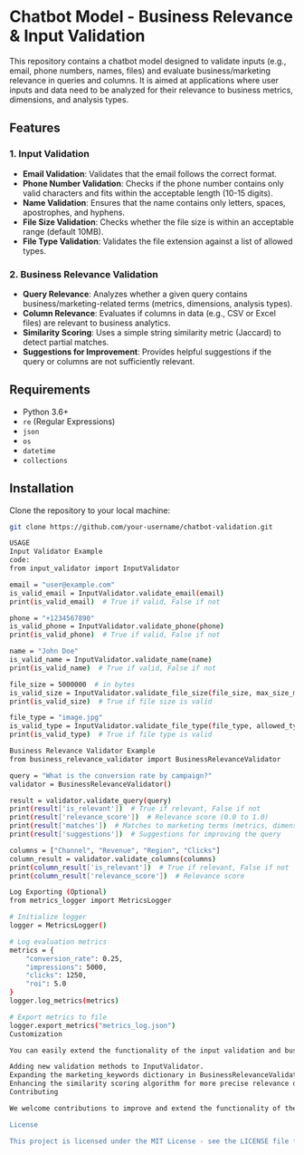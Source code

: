 # Chatbot Model - Business Relevance & Input Validation

This repository contains a chatbot model designed to validate inputs (e.g., email, phone numbers, names, files) and evaluate business/marketing relevance in queries and columns. It is aimed at applications where user inputs and data need to be analyzed for their relevance to business metrics, dimensions, and analysis types.

## Features

### 1. **Input Validation**
- **Email Validation**: Validates that the email follows the correct format.
- **Phone Number Validation**: Checks if the phone number contains only valid characters and fits within the acceptable length (10-15 digits).
- **Name Validation**: Ensures that the name contains only letters, spaces, apostrophes, and hyphens.
- **File Size Validation**: Checks whether the file size is within an acceptable range (default 10MB).
- **File Type Validation**: Validates the file extension against a list of allowed types.

### 2. **Business Relevance Validation**
- **Query Relevance**: Analyzes whether a given query contains business/marketing-related terms (metrics, dimensions, analysis types).
- **Column Relevance**: Evaluates if columns in data (e.g., CSV or Excel files) are relevant to business analytics.
- **Similarity Scoring**: Uses a simple string similarity metric (Jaccard) to detect partial matches.
- **Suggestions for Improvement**: Provides helpful suggestions if the query or columns are not sufficiently relevant.

## Requirements

- Python 3.6+
- `re` (Regular Expressions)
- `json`
- `os`
- `datetime`
- `collections`

## Installation

Clone the repository to your local machine:

```bash
git clone https://github.com/your-username/chatbot-validation.git

USAGE
Input Validator Example
code:
from input_validator import InputValidator

email = "user@example.com"
is_valid_email = InputValidator.validate_email(email)
print(is_valid_email)  # True if valid, False if not

phone = "+1234567890"
is_valid_phone = InputValidator.validate_phone(phone)
print(is_valid_phone)  # True if valid, False if not

name = "John Doe"
is_valid_name = InputValidator.validate_name(name)
print(is_valid_name)  # True if valid, False if not

file_size = 5000000  # in bytes
is_valid_size = InputValidator.validate_file_size(file_size, max_size_mb=5)
print(is_valid_size)  # True if file size is valid

file_type = "image.jpg"
is_valid_type = InputValidator.validate_file_type(file_type, allowed_types=["jpg", "png"])
print(is_valid_type)  # True if file type is valid

Business Relevance Validator Example
from business_relevance_validator import BusinessRelevanceValidator

query = "What is the conversion rate by campaign?"
validator = BusinessRelevanceValidator()

result = validator.validate_query(query)
print(result['is_relevant'])  # True if relevant, False if not
print(result['relevance_score'])  # Relevance score (0.0 to 1.0)
print(result['matches'])  # Matches to marketing terms (metrics, dimensions, analysis types)
print(result['suggestions'])  # Suggestions for improving the query

columns = ["Channel", "Revenue", "Region", "Clicks"]
column_result = validator.validate_columns(columns)
print(column_result['is_relevant'])  # True if relevant, False if not
print(column_result['relevance_score'])  # Relevance score

Log Exporting (Optional)
from metrics_logger import MetricsLogger

# Initialize logger
logger = MetricsLogger()

# Log evaluation metrics
metrics = {
    "conversion_rate": 0.25,
    "impressions": 5000,
    "clicks": 1250,
    "roi": 5.0
}
logger.log_metrics(metrics)

# Export metrics to file
logger.export_metrics("metrics_log.json")
Customization

You can easily extend the functionality of the input validation and business relevance checks by:

Adding new validation methods to InputValidator.
Expanding the marketing_keywords dictionary in BusinessRelevanceValidator for more comprehensive checks.
Enhancing the similarity scoring algorithm for more precise relevance detection (e.g., using NLP models).
Contributing

We welcome contributions to improve and extend the functionality of the chatbot model. If you'd like to contribute, please fork the repository, create a new branch, and submit a pull request with your changes.

License

This project is licensed under the MIT License - see the LICENSE file for details.
